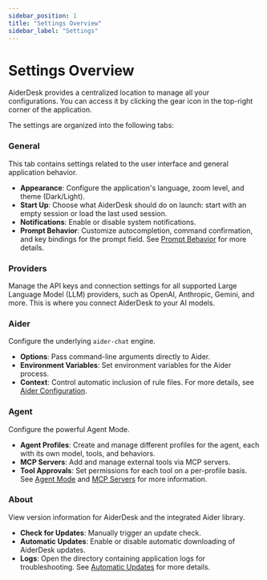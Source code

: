 ```yaml
---
sidebar_position: 1
title: "Settings Overview"
sidebar_label: "Settings"
---
```


# Settings Overview

AiderDesk provides a centralized location to manage all your configurations. You can access it by clicking the gear icon in the top-right corner of the application.

The settings are organized into the following tabs:

### General

This tab contains settings related to the user interface and general application behavior.
- **Appearance**: Configure the application's language, zoom level, and theme (Dark/Light).
- **Start Up**: Choose what AiderDesk should do on launch: start with an empty session or load the last used session.
- **Notifications**: Enable or disable system notifications.
- **Prompt Behavior**: Customize autocompletion, command confirmation, and key bindings for the prompt field. See [Prompt Behavior](./prompt-behavior.md) for more details.

### Providers

Manage the API keys and connection settings for all supported Large Language Model (LLM) providers, such as OpenAI, Anthropic, Gemini, and more. This is where you connect AiderDesk to your AI models.

### Aider

Configure the underlying `aider-chat` engine.
- **Options**: Pass command-line arguments directly to Aider.
- **Environment Variables**: Set environment variables for the Aider process.
- **Context**: Control automatic inclusion of rule files.
For more details, see [Aider Configuration](./aider-configuration.md).

### Agent

Configure the powerful Agent Mode.
- **Agent Profiles**: Create and manage different profiles for the agent, each with its own model, tools, and behaviors.
- **MCP Servers**: Add and manage external tools via MCP servers.
- **Tool Approvals**: Set permissions for each tool on a per-profile basis.
See [Agent Mode](../agent-mode/agent-mode.md) and [MCP Servers](../agent-mode/mcp-servers.md) for more information.

### About

View version information for AiderDesk and the integrated Aider library.
- **Check for Updates**: Manually trigger an update check.
- **Automatic Updates**: Enable or disable automatic downloading of AiderDesk updates.
- **Logs**: Open the directory containing application logs for troubleshooting.
See [Automatic Updates](../customization/automatic-updates.md) for more details.
